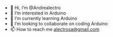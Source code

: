 - 👋 Hi, I’m @Andrealectro
- 👀 I’m interested in Arduino
- 🌱 I’m currently learning Arduino
- 💞️ I’m looking to collaborate on coding Arduino
- 📫 How to reach me alectrosa@gmail.com

<!---
Andrealectro/Andrealectro is a ✨ special ✨ repository because its `README.md` (this file) appears on your GitHub profile.
You can click the Preview link to take a look at your changes.
--->
